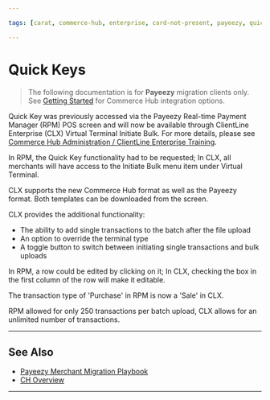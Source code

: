 ```yaml
---

tags: [carat, commerce-hub, enterprise, card-not-present, payeezy, quick-keys, batch-upload]

---
```


# Quick Keys

<!-- theme: danger -->
>  The following documentation is for **Payeezy** migration clients only. See [Getting Started](?path=docs/Getting-Started/Getting-Started-General.md) for Commerce Hub integration options.

Quick Key was previously accessed via the Payeezy Real-time Payment Manager (RPM) POS screen and will now be available through ClientLine Enterprise (CLX) Virtual Terminal Initiate Bulk. For more details, please see [Commerce Hub Administration / ClientLine Enterprise Training](https://fiserv.cloudguides.com/en-us/guides/ClientLine%20Enterprise%20from%20Fiserv).

In RPM, the Quick Key functionality had to be requested; In CLX, all merchants will have access to the Initiate Bulk menu item under Virtual Terminal.

CLX supports the new Commerce Hub format as well as the Payeezy format.  Both templates can be downloaded from the screen.

CLX provides the additional functionality:
- The ability to add single transactions to the batch after the file upload
- An option to override the terminal type
- A toggle button to switch between initiating single transactions and bulk uploads

In RPM, a row could be edited by clicking on it; In CLX, checking the box in the first column of the row will make it editable.

The transaction type of 'Purchase' in RPM is now a 'Sale' in CLX.

RPM allowed for only 250 transactions per batch upload, CLX allows for an unlimited number of transactions.

---

## See Also

- [Payeezy Merchant Migration Playbook](?path=docs/Resources/Guides/Payeezy/Payeezy-Migration-ExtendedLanding.md)
- [CH Overview](?path=docs/Getting-Started/Getting-Started-General.md)



---
